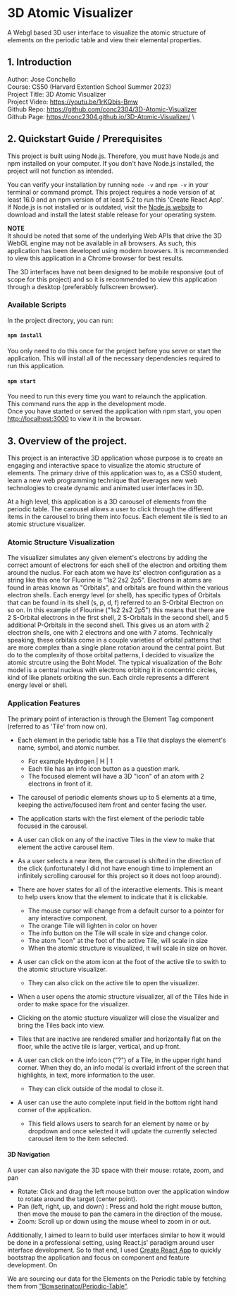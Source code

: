 
# 3D Atomic Visualizer
A Webgl based 3D user interface to visualize the atomic structure of elements on the periodic table and view their elemental properties.

## 1. Introduction
Author: Jose Conchello \
Course:  CS50 (Harvard Extention School Summer 2023) \
Project Title: 3D Atomic Visualizer \
Project Video: https://youtu.be/1rKQbis-Bmw \
Github Repo: https://github.com/conc2304/3D-Atomic-Visualizer \
Github Page: https://conc2304.github.io/3D-Atomic-Visualizer/ \

## 2. Quickstart Guide / Prerequisites
This project is built using Node.js. Therefore, you must have Node.js and npm installed on your computer. If you don't have Node.js installed, the project will not function as intended.

You can verify your installation by running `node -v` and `npm -v` in your terminal or command prompt. This project requires a node version of at least 16.0 and an npm version of at least 5.2 to run this 'Create React App'. If Node.js is not installed or is outdated, visit the [Node.js website](https://nodejs.org/) to download and install the latest stable release for your operating system.

**NOTE** \
It should be noted that some of the underlying Web APIs that drive the 3D WebGL engine may not be available in all browsers.  As such, this application has been developed using modern browsers.  It is recommended to view this application in a Chrome browser for best results.

The 3D interfaces have not been designed to be mobile responsive (out of scope for this project) and so it is recommended to view this application through a desktop (preferabbly fullscreen browser).

### Available Scripts

In the project directory, you can run:

#### `npm install`
You only need to do this once for the project before you serve or start the application.  This will install all of the necessary dependencies required to run this application.

#### `npm start`
You need to run this every time you want to relaunch the application.\
This command runs the app in the development mode.\
Once you have started or served the application with npm start, you open [http://localhost:3000](http://localhost:3000) to view it in the browser.

## 3. Overview of the project.
This project is an interactive 3D application whose purpose is to create an engaging and interactive space to visualize the atomic structure of elements. The primary drive of this application was to, as a CS50 student, learn a new web programming technique that leverages new web technologies to create dynamic and animated user interfaces in 3D. 

At a high level, this application is a 3D carousel of elements from the periodic table. The carousel allows a user to click through the different items in the carousel to bring them into focus. Each element tile is tied to an atomic structure visualizer.  

### Atomic Structure Visualization
The visualizer simulates any given element's electrons by adding the correct amount of electrons for each shell of the electron and orbiting them around the nuclus. For each atom we have its' electron configuration as a string like this one for Fluorine is "1s2 2s2 2p5". Electrons in atoms are found in areas known as "Orbitals", and orbitals are found within the various electron shells. Each energy level (or shell), has specific types of Orbitals that can be found in its shell  (s, p, d, f) referred to an S-Orbital Electron on so on. In this example of Flourine ("1s2 2s2 2p5") this means that there are 2 S-Orbital electrons in the first shell, 2 S-Orbitals in the second shell, and 5 additional P-Orbitals in the second shell. This gives us an atom with 2 electron shells, one with 2 electrons and one with 7 atoms. Technically speaking, these orbitals come in a couple varieties of orbital patterns that are more complex than a single plane rotation around the central point. But do to the complexity of those orbital patterns, I decided to visualize the atomic strcutre using the Boht Model.  The typical visualization of the Bohr model is a central nucleus with electrons orbiting it in concentric circles, kind of like planets orbiting the sun. Each circle represents a different energy level or shell.

### Application Features
The primary point of interaction is through the Element Tag component (referred to as 'Tile' from now on).

- Each element in the periodic table has a Tile that displays the element's name, symbol, and atomic number. 
  - For example Hydrogen | H | 1
  - Each tile has an info icon button as a question mark.
  - The focused element will have a 3D "icon" of an atom with 2 electrons in front of it.
  
- The carousel of periodic elements shows up to 5 elements at a time, keeping the active/focused item front and center facing the user. 
  
- The application starts with the first element of the periodic table focused in the carousel.
  
- A user can click on any of the inactive Tiles in the view to make that element the active carousel item.
  
- As a user selects a new item, the carousel is shifted in the direction of the click (unfortunately I did not have enough time to implement an infinitely scrolling carousel for this project so it does not loop around).

- There are hover states for all of the interactive elements. This is meant to help users know that the element to indicate that it is clickable.
  - The mouse cursor will change from a default cursor to a pointer for any interactive component.
  - The orange Tile will lighten in color on hover 
  - The info button on the Tile will scale in size and change color.
  - The atom "icon" at the foot of the active Tile, will scale in size
  - When the atomic structure is visualized, it will scale in size on hover.

- A user can click on the atom icon at the foot of the active tile to swith to the atomic structure visualizer. 
  - They can also click on the active tile to open the visualizer.
- When a user opens the atomic structure visualizer, all of the Tiles hide in order to make space for the visualizer.
- Clicking on the atomic stucture visualizer will close the visualizer and bring the Tiles back into view.

- Tiles that are inactive are rendered smaller and horizontally flat on the floor, while the active tile is larger, vertical, and up front.

- A user can click on the info icon ("?") of a Tile, in the upper right hand corner.  When they do, an info modal is overlaid infront of the screen that highlights, in text, more information to the user.
  - They can click outside of the modal to close it.

- A user can use the auto complete input field in the bottom right hand corner of the application.
  - This field allows users to search for an element by name or by dropdown and once selected it will update the currently selected carousel item to the item selected.

#### 3D Navigation
 A user can also navigate the 3D space with their mouse: rotate, zoom, and pan
  - Rotate: Click and drag the left mouse button over the application window to rotate around the target (center point).
  - Pan (left, right, up, and down) : Press and hold the right mouse button, then move the mouse to pan the camera in the direction of the mouse.
  - Zoom: Scroll up or down using the mouse wheel to zoom in or out.




Additionally, I aimed to learn to build user interfaces similar to how it would be done in a professional setting, using React.js' paradigm around user interface development. So to that end, I used [Create React App](https://create-react-app.dev/) to quickly bootstrap the application and focus on component and feature development. On 

 We are sourcing our data for the Elements on the Periodic table by fetching them from ["Bowserinator/Periodic-Table"](https://raw.githubusercontent.com/Bowserinator/Periodic-Table-JSON/master/PeriodicTableJSON.json).



